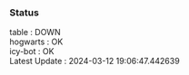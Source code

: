 ### Status


table : DOWN  
hogwarts : OK  
icy-bot : OK  
Latest Update : 2024-03-12 19:06:47.442639
